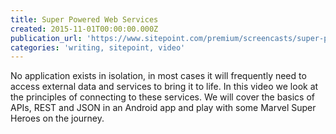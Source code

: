 ```yaml
---
title: Super Powered Web Services
created: 2015-11-01T00:00:00.000Z
publication_url: 'https://www.sitepoint.com/premium/screencasts/super-powered-web-services '
categories: 'writing, sitepoint, video'
---
```


No application exists in isolation, in most cases it will frequently need to access external data and services to bring it to life. In this video we look at the principles of connecting to these services. We will cover the basics of APIs, REST and JSON in an Android app and play with some Marvel Super Heroes on the journey.
